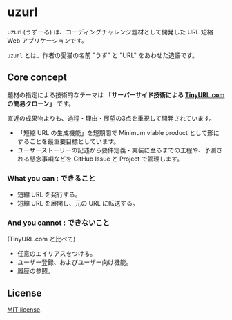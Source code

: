 # uzurl

uzurl (うずーる) は、コーディングチャレンジ題材として開発した URL 短縮 Web アプリケーションです。

`uzurl` とは、作者の愛猫の名前 "うず" と "URL" をあわせた造語です。

## Core concept

題材の指定による技術的なテーマは **「サーバーサイド技術による [TinyURL.com](https://tinyurl.com/) の簡易クローン」** です。

直近の成果物よりも、過程・理由・展望の3点を重視して開発されています。

- 「短縮 URL の生成機能」を短期間で Minimum viable product として形にすることを最重要目標としています。
- ユーザーストーリーの記述から要件定義・実装に至るまでの工程や、予測される懸念事項などを GitHub Issue と Project で管理します。

### What you can : できること

- 短縮 URL を発行する。
- 短縮 URL を展開し、元の URL に転送する。

### And you cannot : できないこと

(TinyURL.com と比べて)

- 任意のエイリアスをつける。
- ユーザー登録、およびユーザー向け機能。
- 履歴の参照。

## License

[MIT license](LICENSE).
